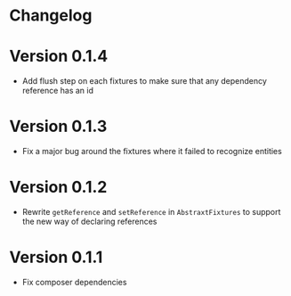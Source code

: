 # Changelog

# Version 0.1.4

- Add flush step on each fixtures to make sure that any dependency reference has an id

# Version 0.1.3

- Fix a major bug around the fixtures where it failed to recognize entities

# Version 0.1.2

- Rewrite `getReference` and `setReference` in `AbstraxtFixtures` to support the new way of declaring references

# Version 0.1.1

- Fix composer dependencies
